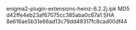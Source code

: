 enigma2-plugin-extensions-heinz-6.2.2j.ipk
MD5 d42ffe4eb23af67075cc385aba0c67a1
SHA 8e616ae5b31e66ad13c79dd49317fc8cad00df44

